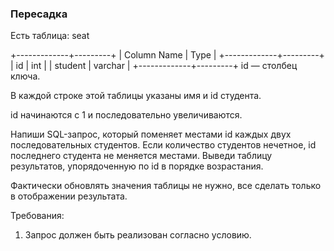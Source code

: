 
### Пересадка

Есть таблица: seat

+-------------+---------+
| Column Name | Type    |
+-------------+---------+
| id          | int     |
| student     | varchar |
+-------------+---------+
id — столбец ключа.

В каждой строке этой таблицы указаны имя и id студента.

id начинаются с 1 и последовательно увеличиваются.

Напиши SQL-запрос, который поменяет местами id каждых двух последовательных студентов. Если количество студентов нечетное, id последнего студента не меняется местами. Выведи таблицу результатов, упорядоченную по id в порядке возрастания.

Фактически обновлять значения таблицы не нужно, все сделать только в отображении результата.

Требования:
1.	Запрос должен быть реализован согласно условию.


